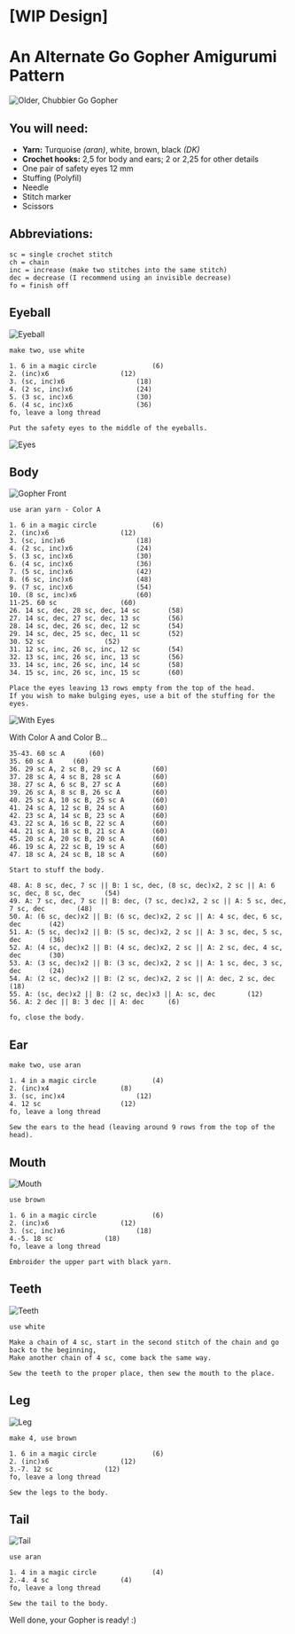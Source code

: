 # [WIP Design]
# An Alternate Go Gopher Amigurumi Pattern

![Older, Chubbier Go Gopher](image/small/alt_gopher_front.jpg)

## You will need:
* **Yarn:** Turquoise *(aran)*, white, brown, black *(DK)*
* **Crochet hooks:** 2,5 for body and ears; 2 or 2,25 for other details
* One pair of safety eyes 12 mm
* Stuffing (Polyfil)
* Needle
* Stitch marker
* Scissors

## Abbreviations:
```
sc = single crochet stitch
ch = chain
inc = increase (make two stitches into the same stitch)
dec = decrease (I recommend using an invisible decrease)
fo = finish off
```

## Eyeball

![Eyeball](image/small/eyeball.jpg)

```
make two, use white

1. 6 in a magic circle				(6)
2. (inc)x6					(12)
3. (sc, inc)x6					(18)
4. (2 sc, inc)x6				(24)
5. (3 sc, inc)x6				(30)
6. (4 sc, inc)x6				(36)
fo, leave a long thread

Put the safety eyes to the middle of the eyeballs.
```
![Eyes](image/small/eyes.jpg)

## Body

![Gopher Front](image/small/alt_gopher_front.jpg)

```
use aran yarn - Color A

1. 6 in a magic circle				(6)
2. (inc)x6					(12)
3. (sc, inc)x6					(18)
4. (2 sc, inc)x6				(24)
5. (3 sc, inc)x6				(30)
6. (4 sc, inc)x6				(36)
7. (5 sc, inc)x6				(42)
8. (6 sc, inc)x6				(48)
9. (7 sc, inc)x6				(54)
10. (8 sc, inc)x6				(60)
11-25. 60 sc				(60)
26. 14 sc, dec, 28 sc, dec, 14 sc		(58)
27. 14 sc, dec, 27 sc, dec, 13 sc		(56)
28. 14 sc, dec, 26 sc, dec, 12 sc		(54)
29. 14 sc, dec, 25 sc, dec, 11 sc		(52)
30. 52 sc				(52)
31. 12 sc, inc, 26 sc, inc, 12 sc		(54)
32. 13 sc, inc, 26 sc, inc, 13 sc		(56)
33. 14 sc, inc, 26 sc, inc, 14 sc		(58)
34. 15 sc, inc, 26 sc, inc, 15 sc		(60)

```

```
Place the eyes leaving 13 rows empty from the top of the head. 
If you wish to make bulging eyes, use a bit of the stuffing for the eyes.
```

![With Eyes](image/small/alt_with_eyes.jpg)

With Color A and Color B...

```
35-43. 60 sc A		(60)
35. 60 sc A		(60)
36. 29 sc A, 2 sc B, 29 sc A		(60)
37. 28 sc A, 4 sc B, 28 sc A		(60)
38. 27 sc A, 6 sc B, 27 sc A		(60)
39. 26 sc A, 8 sc B, 26 sc A		(60)
40. 25 sc A, 10 sc B, 25 sc A		(60)
41. 24 sc A, 12 sc B, 24 sc A		(60)
42. 23 sc A, 14 sc B, 23 sc A		(60)
43. 22 sc A, 16 sc B, 22 sc A		(60)
44. 21 sc A, 18 sc B, 21 sc A		(60)
45. 20 sc A, 20 sc B, 20 sc A		(60)
46. 19 sc A, 22 sc B, 19 sc A		(60)
47. 18 sc A, 24 sc B, 18 sc A		(60)

Start to stuff the body.

48. A: 8 sc, dec, 7 sc || B: 1 sc, dec, (8 sc, dec)x2, 2 sc || A: 6 sc, dec, 8 sc, dec		(54)
49. A: 7 sc, dec, 7 sc || B: dec, (7 sc, dec)x2, 2 sc || A: 5 sc, dec, 7 sc, dec		(48)
50. A: (6 sc, dec)x2 || B: (6 sc, dec)x2, 2 sc || A: 4 sc, dec, 6 sc, dec		(42)
51. A: (5 sc, dec)x2 || B: (5 sc, dec)x2, 2 sc || A: 3 sc, dec, 5 sc, dec		(36)
52. A: (4 sc, dec)x2 || B: (4 sc, dec)x2, 2 sc || A: 2 sc, dec, 4 sc, dec		(30)
53. A: (3 sc, dec)x2 || B: (3 sc, dec)x2, 2 sc || A: 1 sc, dec, 3 sc, dec		(24)
54. A: (2 sc, dec)x2 || B: (2 sc, dec)x2, 2 sc || A: dec, 2 sc, dec		(18)
55. A: (sc, dec)x2 || B: (2 sc, dec)x3 || A: sc, dec		(12)
56. A: 2 dec || B: 3 dec || A: dec		(6)

fo, close the body.
```

## Ear
```
make two, use aran

1. 4 in a magic circle				(4)
2. (inc)x4					(8)
3. (sc, inc)x4					(12)
4. 12 sc					(12)
fo, leave a long thread

Sew the ears to the head (leaving around 9 rows from the top of the head).
```

## Mouth
![Mouth](image/small/mouth.jpg)

```
use brown

1. 6 in a magic circle				(6)
2. (inc)x6					(12)
3. (sc, inc)x6					(18)
4.-5. 18 sc				(18)
fo, leave a long thread

Embroider the upper part with black yarn.
```

## Teeth
![Teeth](image/small/teeth.jpg)

```
use white

Make a chain of 4 sc, start in the second stitch of the chain and go back to the beginning, 
Make another chain of 4 sc, come back the same way. 

Sew the teeth to the proper place, then sew the mouth to the place.
```

## Leg
![Leg](image/small/legs_bottom.jpg)

```
make 4, use brown

1. 6 in a magic circle				(6)
2. (inc)x6					(12)
3.-7. 12 sc				(12)
fo, leave a long thread

Sew the legs to the body.
```

## Tail
![Tail](image/small/tail.jpg)

```
use aran

1. 4 in a magic circle				(4)
2.-4. 4 sc					(4)
fo, leave a long thread

Sew the tail to the body.
```

Well done, your Gopher is ready! :)
